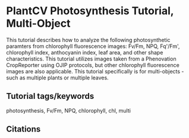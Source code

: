 # PlantCV Photosynthesis Tutorial, Multi-Object

This tutorial describes how to analyze the following photosynthetic paramters from chlorophyll fluorescence images: Fv/Fm, NPQ, Fq'/Fm', chlorophyll index, anthocyanin index, leaf area, and other shape characteristics. This tutorial utilizes images taken from a Phenovation CropReporter using OJIP protocols, but other chlorophyll fluorescence images are also applicable. This tutorial specifically is for multi-objects - such as multiple plants or multiple leaves. 



## Tutorial tags/keywords

photosynthesis, Fv/Fm, NPQ, chlorophyll, chl, multi

## Citations

